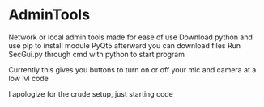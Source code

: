 # AdminTools
Network or local admin tools made for ease of use
Download python and use pip to install module PyQt5
afterward you can download files
Run SecGui.py through cmd with python to start program

Currently this gives you buttons to turn on or off your mic and camera at a low lvl code

I apologize for the crude setup, just starting code
